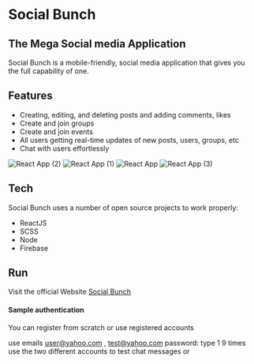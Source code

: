 # Social Bunch
## The  Mega Social media Application


Social Bunch is a  mobile-friendly, social media application that gives you the full capability of one.

## Features

- Creating, editing, and deleting posts and adding comments, likes 
- Create and join groups
- Create and join events
- All users getting real-time updates of new posts,  users, groups, etc
- Chat with users effortlessly

![React App (2)](https://user-images.githubusercontent.com/33573587/113302678-b3ac4400-92d6-11eb-99bd-afeb96af633d.png)
![React App (1)](https://user-images.githubusercontent.com/33573587/113302681-b4dd7100-92d6-11eb-8eef-d611b994cbd6.png)
![React App](https://user-images.githubusercontent.com/33573587/113302683-b4dd7100-92d6-11eb-9846-bf9d19cfd632.png)
![React App (3)](https://user-images.githubusercontent.com/33573587/113302689-b5760780-92d6-11eb-8ff0-bbd3012fab5f.png)


## Tech

Social Bunch uses a number of open source projects to work properly:

- ReactJS
- SCSS
- Node
- Firebase



## Run

Visit the official Website [Social Bunch](https://socialbunch.netlify.app/)

#### Sample authentication
You can register from scratch or use registered accounts

use  emails
user@yahoo.com , test@yahoo.com
password: type 1 9 times
use the two different accounts to test chat messages or
